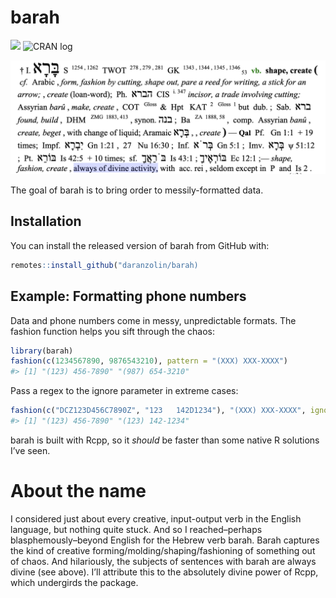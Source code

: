 
<!-- README.md is generated from README.Rmd. Please edit that file -->

# barah

<!-- badges: start -->

![](https://camo.githubusercontent.com/ea6e0ff99602c3563e3dd684abf60b30edceaeef/68747470733a2f2f696d672e736869656c64732e696f2f62616467652f6c6966656379636c652d6578706572696d656e74616c2d6f72616e67652e737667)
![CRAN log](http://www.r-pkg.org/badges/version/barah)
<!-- badges: end -->

![](inst/barahdef.png)

The goal of barah is to bring order to messily-formatted data.

## Installation

You can install the released version of barah from GitHub with:

``` r
remotes::install_github("daranzolin/barah)
```

## Example: Formatting phone numbers

Data and phone numbers come in messy, unpredictable formats. The fashion
function helps you sift through the chaos:

``` r
library(barah)
fashion(c(1234567890, 9876543210), pattern = "(XXX) XXX-XXXX")
#> [1] "(123) 456-7890" "(987) 654-3210"
```

Pass a regex to the ignore parameter in extreme cases:

``` r
fashion(c("DCZ123D456C7890Z", "123   142D1234"), "(XXX) XXX-XXXX", ignore = "[DCZ]| ")
#> [1] "(123) 456-7890" "(123) 142-1234"
```

barah is built with Rcpp, so it *should* be faster than some native R
solutions I’ve seen.

# About the name

I considered just about every creative, input-output verb in the English
language, but nothing quite stuck. And so I reached–perhaps
blasphemously–beyond English for the Hebrew verb barah. Barah captures
the kind of creative forming/molding/shaping/fashioning of something out
of chaos. And hilariously, the subjects of sentences with barah are
always divine (see above). I’ll attribute this to the absolutely divine
power of Rcpp, which undergirds the package.

